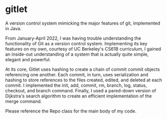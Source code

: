 # gitlet
A version control system mimicking the major features of git, implemented in Java.

From January-April 2022, I was having trouble understanding the functionality of Git as a version control system. Implementing its key features on my own, courtesy of UC Berkeley's CS61B curriculum, I gained an inside-out understanding of a system that is actually quite simple, elegant and powerful.  

At its core, Gitlet uses hashing to create a chain of commit commit objects referencing one another. Each commit, in turn, uses serialization and hashing to store references to the files created, edited, and deleted at each commit. I implemented the init, add, commit, rm, branch, log, status, checkout, and branch command. Finally, I used a pared-down version of Dijkstra's search algorithm to create an efficient implementation of the merge command.

Please reference the Repo class for the main body of my code.
